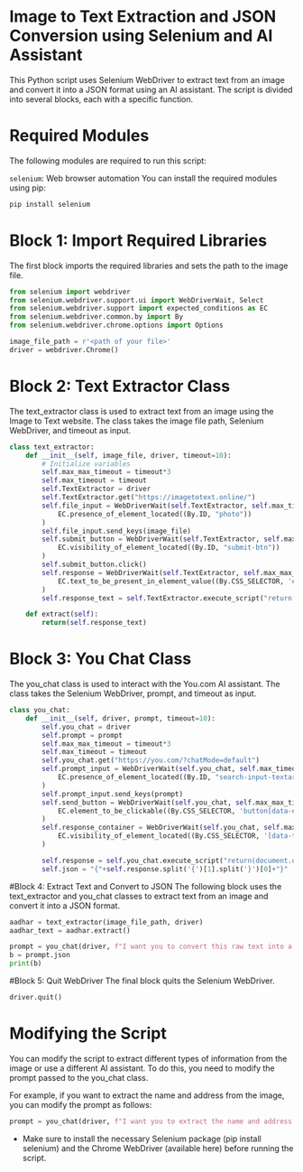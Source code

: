 # Image to Text Extraction and JSON Conversion using Selenium and AI Assistant
This Python script uses Selenium WebDriver to extract text from an image and convert it into a JSON format using an AI assistant. The script is divided into several blocks, each with a specific function.

# Required Modules
The following modules are required to run this script:

`selenium`: Web browser automation
You can install the required modules using pip:
```bash
pip install selenium
```

# Block 1: Import Required Libraries
The first block imports the required libraries and sets the path to the image file.

```python
from selenium import webdriver
from selenium.webdriver.support.ui import WebDriverWait, Select
from selenium.webdriver.support import expected_conditions as EC
from selenium.webdriver.common.by import By
from selenium.webdriver.chrome.options import Options

image_file_path = r'<path of your file>'
driver = webdriver.Chrome()
```
# Block 2: Text Extractor Class
The text_extractor class is used to extract text from an image using the Image to Text website. The class takes the image file path, Selenium WebDriver, and timeout as input.

```python
class text_extractor:
    def __init__(self, image_file, driver, timeout=10):
        # Initialize variables
        self.max_max_timeout = timeout*3
        self.max_timeout = timeout
        self.TextExtractor = driver
        self.TextExtractor.get("https://imagetotext.online/")
        self.file_input = WebDriverWait(self.TextExtractor, self.max_timeout).until(
            EC.presence_of_element_located((By.ID, "photo"))
        )
        self.file_input.send_keys(image_file)
        self.submit_button = WebDriverWait(self.TextExtractor, self.max_timeout).until(
            EC.visibility_of_element_located((By.ID, "submit-btn"))
        )
        self.submit_button.click()
        self.response = WebDriverWait(self.TextExtractor, self.max_max_timeout).until(
            EC.text_to_be_present_in_element_value((By.CSS_SELECTOR, '#mydata0'), 'DOB')
        )
        self.response_text = self.TextExtractor.execute_script("return document.querySelector('#mydata0').value")

    def extract(self):
        return(self.response_text)
```
# Block 3: You Chat Class
The you_chat class is used to interact with the You.com AI assistant. The class takes the Selenium WebDriver, prompt, and timeout as input.

```python
class you_chat:
    def __init__(self, driver, prompt, timeout=10):
        self.you_chat = driver
        self.prompt = prompt
        self.max_max_timeout = timeout*3
        self.max_timeout = timeout
        self.you_chat.get("https://you.com/?chatMode=default")
        self.prompt_input = WebDriverWait(self.you_chat, self.max_timeout).until(
            EC.presence_of_element_located((By.ID, "search-input-textarea"))
        )
        self.prompt_input.send_keys(prompt)
        self.send_button = WebDriverWait(self.you_chat, self.max_max_timeout).until(
            EC.element_to_be_clickable((By.CSS_SELECTOR, 'button[data-eventactionname="click_send"]'))
        )
        self.response_container = WebDriverWait(self.you_chat, self.max_max_timeout).until(
            EC.visibility_of_element_located((By.CSS_SELECTOR, '[data-testid="youchat-suggestions-container"]'))
        )

        self.response = self.you_chat.execute_script("return(document.querySelector(`[data-testid='youchat-text']`).parentNode.innerText)")
        self.json = "{"+self.response.split('{')[1].split('}')[0]+"}"
```
#Block 4: Extract Text and Convert to JSON
The following block uses the text_extractor and you_chat classes to extract text from an image and convert it into a JSON format.

```python
aadhar = text_extractor(image_file_path, driver)
aadhar_text = aadhar.extract()

prompt = you_chat(driver, f"I want you to convert this raw text into a JSON format containing details such as Name_in_Hindi, Name_in_English, DOB, Gender_in_Hindi, Gender_in_english, Aadhar_No, ```{aadhar_text}```")
b = prompt.json
print(b)
```
#Block 5: Quit WebDriver
The final block quits the Selenium WebDriver.

```python
driver.quit()
```
# Modifying the Script
You can modify the script to extract different types of information from the image or use a different AI assistant. To do this, you need to modify the prompt passed to the you_chat class.

For example, if you want to extract the name and address from the image, you can modify the prompt as follows:

```python
prompt = you_chat(driver, f"I want you to extract the name and address from this raw text: `{aadhar_text}`")
```
- Make sure to install the necessary Selenium package (pip install selenium) and the Chrome WebDriver (available here) before running the script.
